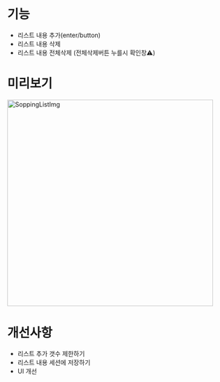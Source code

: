 <h1>기능</h1>
  <ul>
    <li>리스트 내용 추가(enter/button)</li>
    <li>리스트 내용 삭제</li>
    <li>리스트 내용 전체삭제 (전체삭제버튼 누를시 확인창⚠️)</li>
  </ul>
<h1>미리보기</h1>
<img width="471" alt="SoppingListImg" src="https://user-images.githubusercontent.com/87287296/127650468-0a43f660-cd83-4114-b91b-f45fcf30319a.gif">


<h1>개선사항</h1>
<ul>
  <li>리스트 추가 갯수 제한하기</li>
  <li>리스트 내용 세션에 저장하기</li>
  <li>UI 개선</li>
</ul>
